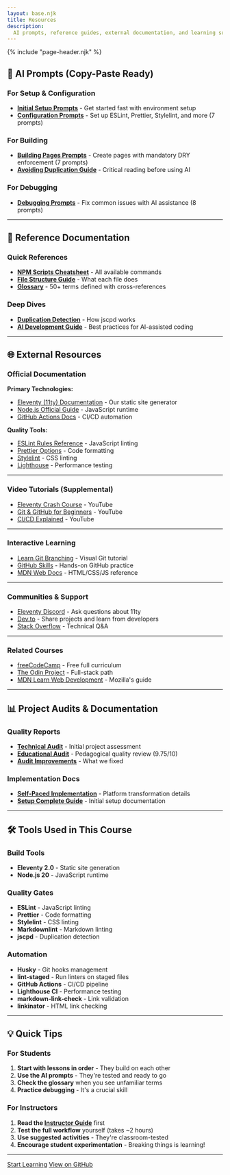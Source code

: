 ```yaml
---
layout: base.njk
title: Resources
description:
  AI prompts, reference guides, external documentation, and learning supplements
---
```


{% include "page-header.njk" %}

<div class="content">

## 🤖 AI Prompts (Copy-Paste Ready)

<div class="resource-section">

### For Setup & Configuration

- **[Initial Setup Prompts](https://github.com/kaw393939/is117_ai_test_practice/blob/main/docs/prompts/initial-setup.md)** -
  Get started fast with environment setup
- **[Configuration Prompts](https://github.com/kaw393939/is117_ai_test_practice/blob/main/docs/prompts/configuration.md)** -
  Set up ESLint, Prettier, Stylelint, and more (7 prompts)

### For Building

- **[Building Pages Prompts](https://github.com/kaw393939/is117_ai_test_practice/blob/main/docs/prompts/building-pages.md)** -
  Create pages with mandatory DRY enforcement (7 prompts)
- **[Avoiding Duplication Guide](https://github.com/kaw393939/is117_ai_test_practice/blob/main/docs/prompts/avoiding-duplication.md)** -
  Critical reading before using AI

### For Debugging

- **[Debugging Prompts](https://github.com/kaw393939/is117_ai_test_practice/blob/main/docs/prompts/debugging.md)** -
  Fix common issues with AI assistance (8 prompts)

</div>

---

## 📖 Reference Documentation

<div class="resource-section">

### Quick References

- **[NPM Scripts Cheatsheet](https://github.com/kaw393939/is117_ai_test_practice/blob/main/docs/reference/npm-scripts.md)** -
  All available commands
- **[File Structure Guide](https://github.com/kaw393939/is117_ai_test_practice/blob/main/docs/reference/file-structure.md)** -
  What each file does
- **[Glossary](https://github.com/kaw393939/is117_ai_test_practice/blob/main/docs/reference/glossary.md)** -
  50+ terms defined with cross-references

### Deep Dives

- **[Duplication Detection](https://github.com/kaw393939/is117_ai_test_practice/blob/main/docs/reference/duplication-detection.md)** -
  How jscpd works
- **[AI Development Guide](https://github.com/kaw393939/is117_ai_test_practice/blob/main/docs/reference/AI-GUIDE.md)** -
  Best practices for AI-assisted coding

</div>

---

## 🌐 External Resources

<div class="resource-section">

### Official Documentation

**Primary Technologies:**

- [Eleventy (11ty) Documentation](https://www.11ty.dev/docs/) - Our static site
  generator
- [Node.js Official Guide](https://nodejs.org/en/docs/) - JavaScript runtime
- [GitHub Actions Docs](https://docs.github.com/en/actions) - CI/CD automation

**Quality Tools:**

- [ESLint Rules Reference](https://eslint.org/docs/rules/) - JavaScript linting
- [Prettier Options](https://prettier.io/docs/en/options.html) - Code formatting
- [Stylelint](https://stylelint.io/) - CSS linting
- [Lighthouse](https://developer.chrome.com/docs/lighthouse/) - Performance
  testing

---

### Video Tutorials (Supplemental)

- [Eleventy Crash Course](https://www.youtube.com/results?search_query=eleventy+crash+course) -
  YouTube
- [Git & GitHub for Beginners](https://www.youtube.com/results?search_query=git+github+for+beginners) -
  YouTube
- [CI/CD Explained](https://www.youtube.com/results?search_query=ci+cd+explained) -
  YouTube

---

### Interactive Learning

- [Learn Git Branching](https://learngitbranching.js.org/) - Visual Git tutorial
- [GitHub Skills](https://skills.github.com/) - Hands-on GitHub practice
- [MDN Web Docs](https://developer.mozilla.org/) - HTML/CSS/JS reference

---

### Communities & Support

- [Eleventy Discord](https://www.11ty.dev/blog/discord/) - Ask questions about
  11ty
- [Dev.to](https://dev.to/) - Share projects and learn from developers
- [Stack Overflow](https://stackoverflow.com/) - Technical Q&A

---

### Related Courses

- [freeCodeCamp](https://www.freecodecamp.org/) - Free full curriculum
- [The Odin Project](https://www.theodinproject.com/) - Full-stack path
- [MDN Learn Web Development](https://developer.mozilla.org/en-US/docs/Learn) -
  Mozilla's guide

</div>

---

## 📊 Project Audits & Documentation

<div class="resource-section">

### Quality Reports

- **[Technical Audit](https://github.com/kaw393939/is117_ai_test_practice/blob/main/AUDIT-2025-10-27.md)** -
  Initial project assessment
- **[Educational Audit](https://github.com/kaw393939/is117_ai_test_practice/blob/main/EDUCATIONAL-AUDIT-2025-10-27.md)** -
  Pedagogical quality review (9.75/10)
- **[Audit Improvements](https://github.com/kaw393939/is117_ai_test_practice/blob/main/AUDIT-IMPROVEMENTS-2025-10-27.md)** -
  What we fixed

### Implementation Docs

- **[Self-Paced Implementation](https://github.com/kaw393939/is117_ai_test_practice/blob/main/SELF-PACED-IMPLEMENTATION-2025-10-27.md)** -
  Platform transformation details
- **[Setup Complete Guide](https://github.com/kaw393939/is117_ai_test_practice/blob/main/SETUP-COMPLETE.md)** -
  Initial setup documentation

</div>

---

## 🛠️ Tools Used in This Course

<div class="tool-grid">

### Build Tools

- **Eleventy 2.0** - Static site generation
- **Node.js 20** - JavaScript runtime

### Quality Gates

- **ESLint** - JavaScript linting
- **Prettier** - Code formatting
- **Stylelint** - CSS linting
- **Markdownlint** - Markdown linting
- **jscpd** - Duplication detection

### Automation

- **Husky** - Git hooks management
- **lint-staged** - Run linters on staged files
- **GitHub Actions** - CI/CD pipeline
- **Lighthouse CI** - Performance testing
- **markdown-link-check** - Link validation
- **linkinator** - HTML link checking

</div>

---

## 💡 Quick Tips

### For Students

1. **Start with lessons in order** - They build on each other
2. **Use the AI prompts** - They're tested and ready to go
3. **Check the glossary** when you see unfamiliar terms
4. **Practice debugging** - It's a crucial skill

### For Instructors

1. **Read the [Instructor Guide](/is117_ai_test_practice/for-instructors/)**
   first
2. **Test the full workflow** yourself (takes ~2 hours)
3. **Use suggested activities** - They're classroom-tested
4. **Encourage student experimentation** - Breaking things is learning!

---

<p class="cta-box">
  <a href="/is117_ai_test_practice/lessons/" class="btn btn-primary">Start Learning</a>
  <a href="https://github.com/kaw393939/is117_ai_test_practice" class="btn btn-secondary">View on GitHub</a>
</p>

</div>

